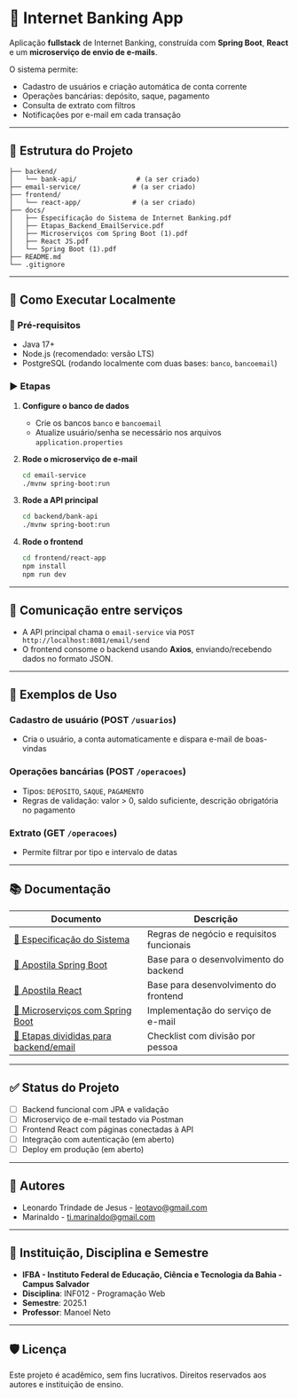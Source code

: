 # 🏦 Internet Banking App

Aplicação **fullstack** de Internet Banking, construída com **Spring Boot**, **React** e um **microserviço de envio de e-mails**.

O sistema permite:
- Cadastro de usuários e criação automática de conta corrente
- Operações bancárias: depósito, saque, pagamento
- Consulta de extrato com filtros
- Notificações por e-mail em cada transação

---

## 🧱 Estrutura do Projeto

```
├── backend/
│   └── bank-api/               # (a ser criado)
├── email-service/             # (a ser criado)
├── frontend/
│   └── react-app/             # (a ser criado)
├── docs/
│   ├── Especificação do Sistema de Internet Banking.pdf
│   ├── Etapas_Backend_EmailService.pdf
│   ├── Microserviços com Spring Boot (1).pdf
│   ├── React JS.pdf
│   └── Spring Boot (1).pdf
├── README.md
└── .gitignore
```

---

## 🚀 Como Executar Localmente

### 🔧 Pré-requisitos
- Java 17+
- Node.js (recomendado: versão LTS)
- PostgreSQL (rodando localmente com duas bases: `banco`, `bancoemail`)

### ▶️ Etapas

1. **Configure o banco de dados**
   - Crie os bancos `banco` e `bancoemail`
   - Atualize usuário/senha se necessário nos arquivos `application.properties`

2. **Rode o microserviço de e-mail**
   ```bash
   cd email-service
   ./mvnw spring-boot:run
   ```

3. **Rode a API principal**
   ```bash
   cd backend/bank-api
   ./mvnw spring-boot:run
   ```

4. **Rode o frontend**
   ```bash
   cd frontend/react-app
   npm install
   npm run dev
   ```

---

## 📡 Comunicação entre serviços

- A API principal chama o `email-service` via `POST http://localhost:8081/email/send`
- O frontend consome o backend usando **Axios**, enviando/recebendo dados no formato JSON.

---

## 🧪 Exemplos de Uso

### Cadastro de usuário (POST `/usuarios`)
- Cria o usuário, a conta automaticamente e dispara e-mail de boas-vindas

### Operações bancárias (POST `/operacoes`)
- Tipos: `DEPOSITO`, `SAQUE`, `PAGAMENTO`
- Regras de validação: valor > 0, saldo suficiente, descrição obrigatória no pagamento

### Extrato (GET `/operacoes`)
- Permite filtrar por tipo e intervalo de datas

---

## 📚 Documentação

| Documento | Descrição |
|-----------|-----------|
| [📄 Especificação do Sistema](docs/Especifica%C3%A7%C3%A3o%20do%20Sistema%20de%20Internet%20Banking.pdf) | Regras de negócio e requisitos funcionais |
| [📘 Apostila Spring Boot](docs/Spring%20Boot%20(1).pdf) | Base para o desenvolvimento do backend |
| [📙 Apostila React](docs/React%20JS.pdf) | Base para desenvolvimento do frontend |
| [📗 Microserviços com Spring Boot](docs/Microservi%C3%A7os%20com%20%20Spring%20Boot%20(1).pdf) | Implementação do serviço de e-mail |
| [📑 Etapas divididas para backend/email](docs/Etapas_Backend_EmailService.pdf) | Checklist com divisão por pessoa |

---

## ✅ Status do Projeto

- [ ] Backend funcional com JPA e validação
- [ ] Microserviço de e-mail testado via Postman
- [ ] Frontend React com páginas conectadas à API
- [ ] Integração com autenticação (em aberto)
- [ ] Deploy em produção (em aberto)

---

## 🤝 Autores

- Leonardo Trindade de Jesus - leotavo@gmail.com
- Marinaldo - ti.marinaldo@gmail.com

---

## 🏫 Instituição, Disciplina e Semestre

- **IFBA - Instituto Federal de Educação, Ciência e Tecnologia da Bahia - Campus Salvador**
- **Disciplina**: INF012 - Programação Web
- **Semestre**: 2025.1
- **Professor**: Manoel Neto

---

## 🛡️ Licença

Este projeto é acadêmico, sem fins lucrativos. Direitos reservados aos autores e instituição de ensino.

